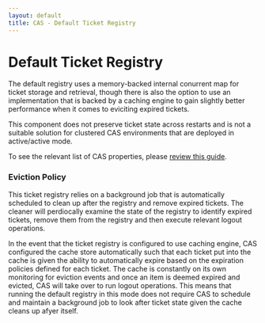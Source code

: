 ```yaml
---
layout: default
title: CAS - Default Ticket Registry
---
```


# Default Ticket Registry

The default registry uses a memory-backed internal conurrent map for ticket storage and retrieval, though there is also the option to use an implementation that is backed by a caching engine to gain slightly better performance when it comes to eviciting expired tickets.

This component does not preserve ticket state across restarts and is not a suitable solution
for clustered CAS environments that are deployed in active/active mode.

To see the relevant list of CAS properties, please [review this guide](Configuration-Properties.html#inmemory-ticket-registry).

### Eviction Policy

This ticket registry relies on a background job that is automatically scheduled to clean up after the registry and remove expired tickets. The cleaner will perdiocally examine the state of the registry to identify expired tickets, remove them from the registry and then execute relevant logout operations.

In the event that the ticket registry is configured to use caching engine, CAS configured the cache store automatically such that each ticket put into the cache is given the ability to automatically expire based on the expiration policies defined for each ticket. The cache is constantly on its own monitoring for eviction events and once an item is deemed expired and evicted, CAS will take over to run logout operations. This means that running the default registry in this mode does not require CAS to schedule and maintain a background job to look after ticket state given the cache cleans up afyer itself.
